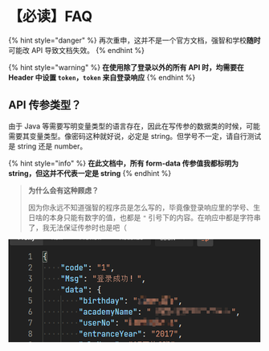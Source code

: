 # 【必读】FAQ

{% hint style="danger" %}
再次重申，这并不是一个官方文档，强智和学校**随时**可能改 API 导致文档失效。
{% endhint %}

{% hint style="warning" %}
**在使用除了登录以外的所有 API 时，均需要在 Header 中设置 `token`，`token` 来自登录响应**
{% endhint %}

## API 传参类型？

由于 Java 等需要写明变量类型的语言存在，因此在写传参的数据类的时候，可能需要其变量类型。像密码这种就好说，必定是 string。但学号不一定，请自行测试是 string 还是 number。

{% hint style="info" %}
**在此文档中，所有 form-data 传参值我都标明为 string，但这并不代表一定是 string**
{% endhint %}

> **为什么会有这种顾虑？**
>
> 因为你永远不知道强智的程序员是怎么写的，毕竟像登录响应里的学号、生日啥的本身只能有数字的值，也都是 `"` 引号下的内容。在响应中都是字符串了，我无法保证传参时也是吧（

![](../.gitbook/assets/image%20%283%29.png)


